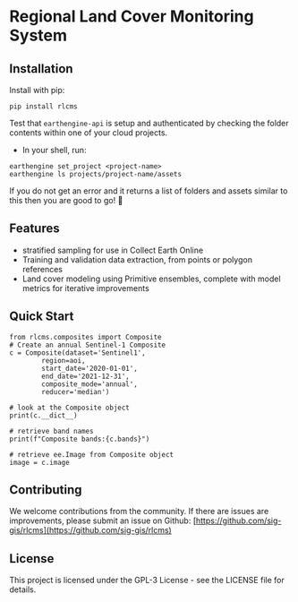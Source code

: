 # Regional Land Cover Monitoring System
## Installation
Install with pip: 
```
pip install rlcms
```

Test that `earthengine-api` is setup and authenticated by checking the folder contents within one of your cloud projects. 
* In your shell, run:
```
earthengine set_project <project-name>
earthengine ls projects/project-name/assets
```
If you do not get an error and it returns a list of folders and assets similar to this then you are good to go! :tada:

## Features

* stratified sampling for use in Collect Earth Online
* Training and validation data extraction, from points or polygon references
* Land cover modeling using Primitive ensembles, complete with model metrics for iterative improvements

## Quick Start

```
from rlcms.composites import Composite
# Create an annual Sentinel-1 Composite
c = Composite(dataset='Sentinel1',
        region=aoi,
        start_date='2020-01-01',
        end_date='2021-12-31',
        composite_mode='annual',
        reducer='median')

# look at the Composite object
print(c.__dict__)

# retrieve band names
print(f"Composite bands:{c.bands}")

# retrieve ee.Image from Composite object 
image = c.image
```

## Contributing

We welcome contributions from the community. If there are issues are improvements, please submit an issue on Github: [https://github.com/sig-gis/rlcms](https://github.com/sig-gis/rlcms)

## License

This project is licensed under the GPL-3 License - see the LICENSE file for details.




